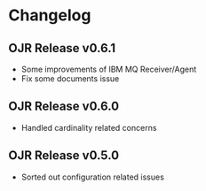 Changelog
==========

## OJR Release v0.6.1

- Some improvements of IBM MQ Receiver/Agent
- Fix some documents issue

## OJR Release v0.6.0

- Handled cardinality related concerns


## OJR Release v0.5.0 

- Sorted out configuration related issues
